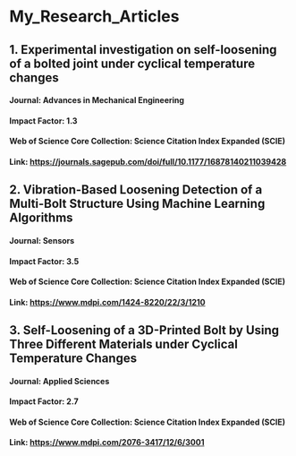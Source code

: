 # My_Research_Articles

## 1. Experimental investigation on self-loosening of a bolted joint under cyclical temperature changes
#### Journal: Advances in Mechanical Engineering
#### Impact Factor: 1.3
#### Web of Science Core Collection: Science Citation Index Expanded (SCIE)
#### Link: https://journals.sagepub.com/doi/full/10.1177/16878140211039428

## 2. Vibration-Based Loosening Detection of a Multi-Bolt Structure Using Machine Learning Algorithms
#### Journal: Sensors
#### Impact Factor: 3.5
#### Web of Science Core Collection: Science Citation Index Expanded (SCIE)
#### Link: https://www.mdpi.com/1424-8220/22/3/1210

## 3. Self-Loosening of a 3D-Printed Bolt by Using Three Different Materials under Cyclical Temperature Changes
#### Journal: Applied Sciences
#### Impact Factor: 2.7
#### Web of Science Core Collection: Science Citation Index Expanded (SCIE)
#### Link: https://www.mdpi.com/2076-3417/12/6/3001
